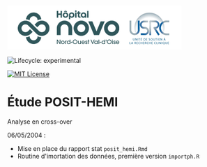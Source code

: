 ![USRC](novo_usrc.png)

<!-- badges: start -->

![Lifecycle: experimental](https://img.shields.io/badge/lifecycle-experimental-orange.svg)

[![MIT License](https://img.shields.io/badge/License-MIT-green.svg)](https://choosealicense.com/licenses/mit/)

<!-- badges: end -->


# Étude POSIT-HEMI

Analyse en cross-over

06/05/2004 : 

  - Mise en place du rapport stat `posit_hemi.Rmd`
  - Routine d'imortation des données, première version `importph.R`
    
